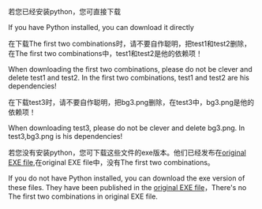 若您已经安装python，您可直接下载

If you have Python installed, you can download it directly

在下载The first two combinations时，请不要自作聪明，把test1和test2删除，在The first two combinations中，test1和test2是他的依赖项！

When downloading the first two combinations, please do not be clever and delete test1 and test2. In the first two combinations, test1 and test2 are his dependencies!

在下载test3时，请不要自作聪明，把bg3.png删除，在test3中，bg3.png是他的依赖项！

When downloading test3, please do not be clever and delete bg3.png. In test3,bg3.png is his dependencies!

若您没有安装python，您可下载这些文件的exe版本。他们已经发布在<a href="https://github.com/jonathanqwq/Original-exe-file" target="_blank" class="m">original EXE file</a>,在original EXE file中，没有The first two combinations。

If you do not have Python installed, you can download the exe version of these files. They have been published in the <a href="https://github.com/jonathanqwq/Original-exe-file" target="_blank" class="m">original EXE file</a>，There's no The first two combinations in original EXE file.


